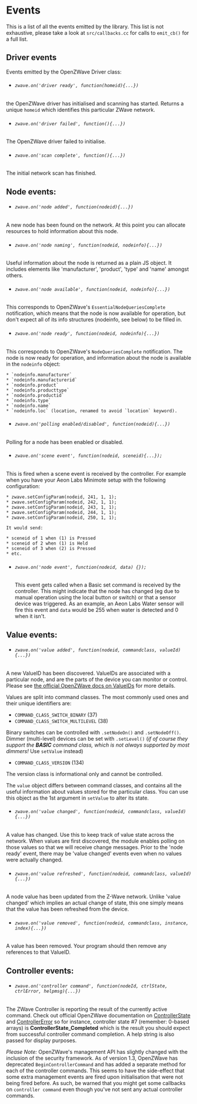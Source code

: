 # Events
This is a list of all the events emitted by the library. This list is not exhaustive, please take a look at `src/callbacks.cc` for calls to `emit_cb()` for a full list.

## Driver events
Events emitted by the OpenZWave Driver class:

- ###### `zwave.on('driver ready', function(homeid){...})`
the OpenZWave driver has initialised and scanning has started.  Returns a unique `homeid` which identifies this particular ZWave network.

- ###### `zwave.on('driver failed', function(){...})`
The OpenZWave driver failed to initialise.

- ###### `zwave.on('scan complete', function(){...})`
The initial network scan has finished.

## Node events:
- ###### `zwave.on('node added', function(nodeid){...})`
A new node has been found on the network.  At this point you can allocate resources to hold information about this node.

- ###### `zwave.on('node naming', function(nodeid, nodeinfo){...})`
Useful information about the node is returned as a plain JS object. It includes elements like 'manufacturer', 'product', 'type' and 'name' amongst others.

- ###### `zwave.on('node available', function(nodeid, nodeinfo){...})`
This corresponds to OpenZWave's `EssentialNodeQueriesComplete` notification, which means that the node is now available for operation, but don't expect all of its info structures (nodeinfo, see below) to be filled in.

- ###### `zwave.on('node ready', function(nodeid, nodeinfo){...})`
This corresponds to OpenZWave's `NodeQueriesComplete` notification. The node is now ready for operation, and information about the node is available in the `nodeinfo` object:

	* `nodeinfo.manufacturer`
	* `nodeinfo.manufacturerid`
	* `nodeinfo.product`
	* `nodeinfo.producttype`
	* `nodeinfo.productid`
	* `nodeinfo.type`
	* `nodeinfo.name`
	* `nodeinfo.loc` (location, renamed to avoid `location` keyword).


- ###### `zwave.on('polling enabled/disabled', function(nodeid){...})`
Polling for a node has been enabled or disabled.

- ###### `zwave.on('scene event', function(nodeid, sceneid){...});`  
This is fired when a scene event is received by the controller.
For example when you have your Aeon Labs Minimote setup with the following configuration:

	* zwave.setConfigParam(nodeid, 241, 1, 1);
	* zwave.setConfigParam(nodeid, 242, 1, 1);
	* zwave.setConfigParam(nodeid, 243, 1, 1);
	* zwave.setConfigParam(nodeid, 244, 1, 1);
	* zwave.setConfigParam(nodeid, 250, 1, 1);

	It would send:

	* sceneid of 1 when (1) is Pressed
	* sceneid of 2 when (1) is Held
	* sceneid of 3 when (2) is Pressed
	* etc.


- ###### `zwave.on('node event', function(nodeid, data) {});`
	This event gets called when a Basic set command is received by the controller.
	This might indicate that the node has changed (eg due to manual operation using
	the local button or switch) or that a sensor device was triggered.
	As an example, an Aeon Labs Water sensor will fire this event and `data` would
	be 255 when water is detected and 0 when it isn't.

## Value events:
- ###### `zwave.on('value added', function(nodeid, commandclass, valueId){...})`
A new ValueID has been discovered.  ValueIDs are associated with a particular node, and are the parts of the device you can monitor or control. Please see [the official OpenZWave docs on ValueIDs](http://www.openzwave.com/dev/classOpenZWave_1_1ValueID.html) for more details.

Values are split into command classes.  The most commonly used ones and
their unique identifiers are:

* `COMMAND_CLASS_SWITCH_BINARY` (37)
* `COMMAND_CLASS_SWITCH_MULTILEVEL` (38)

Binary switches can be controlled with `.setNodeOn()` and `.setNodeOff()`.
Dimmer (multi-level) devices can be set with `.setLevel()` (*if of course they
support the **BASIC** command class, which is not always supported by most dimmers!*
Use `setValue` instead)

* `COMMAND_CLASS_VERSION` (134)

The version class is informational only and cannot be controlled.

The `value` object differs between command classes, and contains all the useful
information about values stored for the particular class. You can use this object
as the 1st argument in `setValue` to alter its state.

- ###### `zwave.on('value changed', function(nodeid, commandclass, valueId){...})`
A value has changed.  Use this to keep track of value state across the network. When values are first discovered, the module enables polling on those values so that we will receive change messages. Prior to the 'node ready' event, there may be 'value changed' events even when no values were actually changed.

- ###### `zwave.on('value refreshed', function(nodeid, commandclass, valueId){...})`

A node value has been updated from the Z-Wave network. Unlike 'value changed' which implies an actual change of state, this one simply means that the value has been refreshed from the device.

- ###### `zwave.on('value removed', function(nodeid, commandclass, instance, index){...})`
A value has been removed.  Your program should then remove any references to that ValueID.

## Controller events:

- ###### `zwave.on('controller command', function(nodeId, ctrlState, ctrlError, helpmsg){...})`  
The ZWave Controller is reporting the result of the currently active command. Check out official OpenZWave documentation on [ControllerState](http://www.openzwave.com/dev/classOpenZWave_1_1Driver.html#a5595393f6aac3175bb17f00cf53356a8) and [ControllerError](http://www.openzwave.com/dev/classOpenZWave_1_1Driver.html#a16d2da7b78f8eefc79ef4046d8148e7c) so for instance, controller state #7 (remember: 0-based arrays) is **ControllerState_Completed** which is the result you should expect from successful controller command completion. A help string is also passed for display purposes.

*Please Note:* OpenZWave's management API has slightly changed with the inclusion of the security framework. As of version 1.3, OpenZWave has deprecated `BeginControllerCommand` and has added a separate method for each of the controller commands. This seems to have the side-effect that some extra management events are fired upon initialisation that were not being fired before. As such, be warned that you might get some callbacks on `controller command` even though you've not sent any actual controller commands.
